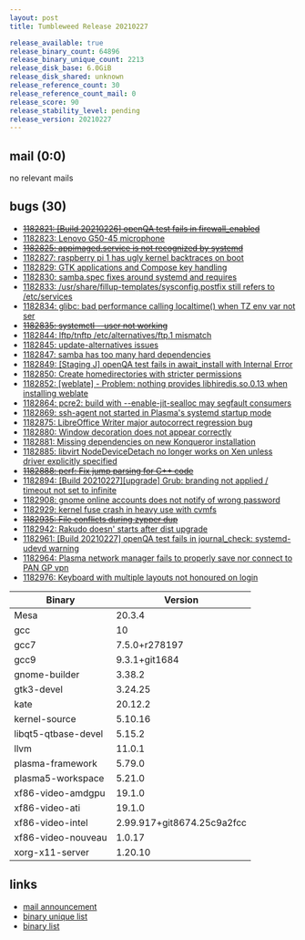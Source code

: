 ```yaml
---
layout: post
title: Tumbleweed Release 20210227

release_available: true
release_binary_count: 64896
release_binary_unique_count: 2213
release_disk_base: 6.0GiB
release_disk_shared: unknown
release_reference_count: 30
release_reference_count_mail: 0
release_score: 90
release_stability_level: pending
release_version: 20210227
---
```


## mail (0:0)

no relevant mails

## bugs (30)

<!--more-->

- ~~[1182821: \[Build 20210226\] openQA test fails in firewall_enabled](https://bugzilla.opensuse.org/show_bug.cgi?id=1182821)~~
- [1182823: Lenovo G50-45 microphone](https://bugzilla.opensuse.org/show_bug.cgi?id=1182823)
- ~~[1182825: appimaged.service is not recognized by systemd](https://bugzilla.opensuse.org/show_bug.cgi?id=1182825)~~
- [1182827: raspberry pi 1 has ugly kernel backtraces on boot](https://bugzilla.opensuse.org/show_bug.cgi?id=1182827)
- [1182829: GTK applications and Compose key handling](https://bugzilla.opensuse.org/show_bug.cgi?id=1182829)
- [1182830: samba.spec fixes around systemd and requires](https://bugzilla.opensuse.org/show_bug.cgi?id=1182830)
- [1182833: /usr/share/fillup-templates/sysconfig.postfix still refers to /etc/services](https://bugzilla.opensuse.org/show_bug.cgi?id=1182833)
- [1182834: glibc: bad performance calling localtime() when TZ env var not ser](https://bugzilla.opensuse.org/show_bug.cgi?id=1182834)
- ~~[1182835: systemctl --user not working](https://bugzilla.opensuse.org/show_bug.cgi?id=1182835)~~
- [1182844: lftp/tnftp /etc/alternatives/ftp.1 mismatch](https://bugzilla.opensuse.org/show_bug.cgi?id=1182844)
- [1182845: update-alternatives issues](https://bugzilla.opensuse.org/show_bug.cgi?id=1182845)
- [1182847: samba has too many hard dependencies](https://bugzilla.opensuse.org/show_bug.cgi?id=1182847)
- [1182849: \[Staging J\] openQA test fails in await_install with Internal Error](https://bugzilla.opensuse.org/show_bug.cgi?id=1182849)
- [1182850: Create homedirectories with stricter permissions](https://bugzilla.opensuse.org/show_bug.cgi?id=1182850)
- [1182852: \[weblate\] - Problem: nothing provides libhiredis.so.0.13 when installing weblate](https://bugzilla.opensuse.org/show_bug.cgi?id=1182852)
- [1182864: pcre2: build with --enable-jit-sealloc may segfault consumers](https://bugzilla.opensuse.org/show_bug.cgi?id=1182864)
- [1182869: ssh-agent not started in Plasma's systemd startup mode](https://bugzilla.opensuse.org/show_bug.cgi?id=1182869)
- [1182875: LibreOffice Writer major autocorrect regression bug](https://bugzilla.opensuse.org/show_bug.cgi?id=1182875)
- [1182880: Window decoration does not appear correctly](https://bugzilla.opensuse.org/show_bug.cgi?id=1182880)
- [1182881: Missing dependencies on new Konqueror installation](https://bugzilla.opensuse.org/show_bug.cgi?id=1182881)
- [1182885: libvirt NodeDeviceDetach no longer works on Xen unless driver explicitly specified](https://bugzilla.opensuse.org/show_bug.cgi?id=1182885)
- ~~[1182888: perf: Fix jump parsing for C++ code](https://bugzilla.opensuse.org/show_bug.cgi?id=1182888)~~
- [1182894: \[Build 20210227\]\[upgrade\] Grub: branding not applied / timeout not set to infinite](https://bugzilla.opensuse.org/show_bug.cgi?id=1182894)
- [1182908: gnome online accounts does not notify of wrong password](https://bugzilla.opensuse.org/show_bug.cgi?id=1182908)
- [1182929: kernel fuse crash in heavy use with cvmfs](https://bugzilla.opensuse.org/show_bug.cgi?id=1182929)
- ~~[1182935: File conflicts during zypper dup](https://bugzilla.opensuse.org/show_bug.cgi?id=1182935)~~
- [1182942: Rakudo doesn' starts after dist upgrade](https://bugzilla.opensuse.org/show_bug.cgi?id=1182942)
- [1182961: \[Build 20210227\] openQA test fails in journal_check: systemd-udevd warning](https://bugzilla.opensuse.org/show_bug.cgi?id=1182961)
- [1182964: Plasma network manager fails to properly save nor connect to PAN GP vpn](https://bugzilla.opensuse.org/show_bug.cgi?id=1182964)
- [1182976: Keyboard with multiple layouts not honoured on login](https://bugzilla.opensuse.org/show_bug.cgi?id=1182976)

Binary | Version
--- | ---
Mesa | 20.3.4
gcc | 10
gcc7 | 7.5.0+r278197
gcc9 | 9.3.1+git1684
gnome-builder | 3.38.2
gtk3-devel | 3.24.25
kate | 20.12.2
kernel-source | 5.10.16
libqt5-qtbase-devel | 5.15.2
llvm | 11.0.1
plasma-framework | 5.79.0
plasma5-workspace | 5.21.0
xf86-video-amdgpu | 19.1.0
xf86-video-ati | 19.1.0
xf86-video-intel | 2.99.917+git8674.25c9a2fcc
xf86-video-nouveau | 1.0.17
xorg-x11-server | 1.20.10

## links

- [mail announcement](https://github.com/boombatower/tumbleweed-review/issues/10)
- [binary unique list](http://download.opensuse.org/history/20210227/rpm.unique.list)
- [binary list](http://download.opensuse.org/history/20210227/rpm.list)
